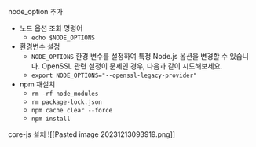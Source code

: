 
node_option 추가
- 노드 옵션 조회 명렁어
	- ```echo $NODE_OPTIONS```
- 환경변수 설정
	- `NODE_OPTIONS` 환경 변수를 설정하여 특정 Node.js 옵션을 변경할 수 있습니다. OpenSSL 관련 설정이 문제인 경우, 다음과 같이 시도해보세요.
	-  ```export NODE_OPTIONS="--openssl-legacy-provider"```
-  npm 재설치 
	-  ```rm -rf node_modules```
	- `rm package-lock.json`
	-  `npm cache clear --force`
	- `npm install`


core-js 설치
![[Pasted image 20231213093919.png]]